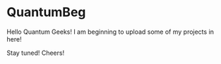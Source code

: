 # QuantumBeg


Hello Quantum Geeks!
I am beginning to upload some of my projects in here!

Stay tuned!
Cheers!
